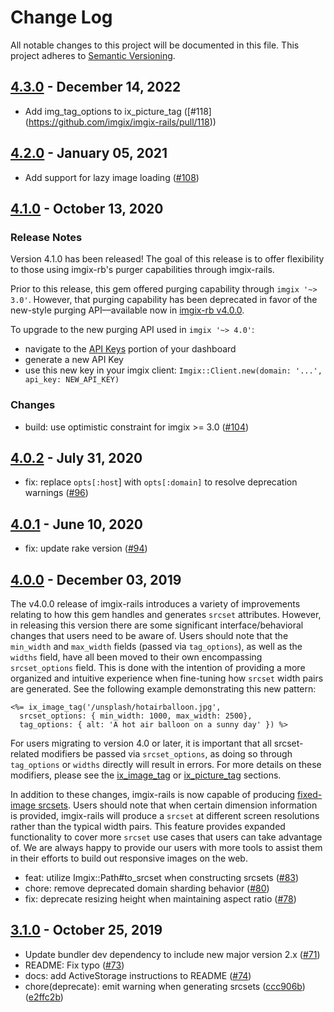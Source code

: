 # Change Log

All notable changes to this project will be documented in this file.
This project adheres to [Semantic Versioning](http://semver.org/).

## [4.3.0](https://github.com/imgix/imgix-rb/compare/4.2.0...4.3.0) - December 14, 2022

- Add img_tag_options to ix_picture_tag ([#118] (https://github.com/imgix/imgix-rails/pull/118))

## [4.2.0](https://github.com/imgix/imgix-rb/compare/4.1.0...4.2.0) - January 05, 2021

- Add support for lazy image loading ([#108](https://github.com/imgix/imgix-rails/pull/108))

## [4.1.0](https://github.com/imgix/imgix-rb/compare/4.0.2...4.1.0) - October 13, 2020

### Release Notes

Version 4.1.0 has been released! The goal of this release is to offer flexibility to those using imgix-rb's purger capabilities through imgix-rails.

Prior to this release, this gem offered purging capability through `imgix '~> 3.0'`. However, that purging capability has been deprecated in favor of the new-style purging API––available now in [imgix-rb v4.0.0](https://github.com/imgix/imgix-rb/releases/tag/4.0.0).

To upgrade to the new purging API used in `imgix '~> 4.0'`:

- navigate to the [API Keys](https://dashboard.imgix.com/api-keys) portion of your dashboard
- generate a new API Key
- use this new key in your imgix client: `Imgix::Client.new(domain: '...', api_key: NEW_API_KEY)`

### Changes

- build: use optimistic constraint for imgix >= 3.0 ([#104](https://github.com/imgix/imgix-rails/pull/104))

## [4.0.2](https://github.com/imgix/imgix-rb/compare/4.0.1...4.0.2) - July 31, 2020

- fix: replace `opts[:host`] with `opts[:domain]` to resolve deprecation warnings ([#96](https://github.com/imgix/imgix-rails/pull/96))

## [4.0.1](https://github.com/imgix/imgix-rb/compare/4.0.0...4.0.1) - June 10, 2020

- fix: update rake version ([#94](https://github.com/imgix/imgix-rails/pull/94))

## [4.0.0](https://github.com/imgix/imgix-rb/compare/3.1.0...4.0.0) - December 03, 2019

The v4.0.0 release of imgix-rails introduces a variety of improvements relating to how this gem handles and generates `srcset` attributes. However, in releasing this version there are some significant interface/behavioral changes that users need to be aware of. Users should note that the `min_width` and `max_width` fields (passed via `tag_options`), as well as the `widths` field, have all been moved to their own encompassing `srcset_options` field. This is done with the intention of providing a more organized and intuitive experience when fine-tuning how `srcset` width pairs are generated. See the following example demonstrating this new pattern:

```erb
<%= ix_image_tag('/unsplash/hotairballoon.jpg',
  srcset_options: { min_width: 1000, max_width: 2500},
  tag_options: { alt: 'A hot air balloon on a sunny day' }) %>
```

For users migrating to version 4.0 or later, it is important that all srcset-related modifiers be passed via `srcset_options`, as doing so through `tag_options` or `widths` directly will result in errors. For more details on these modifiers, please see the [ix_image_tag](https://github.com/imgix/imgix-rails#ix_image_tag) or [ix_picture_tag](https://github.com/imgix/imgix-rails#ix_picture_tag) sections.

In addition to these changes, imgix-rails is now capable of producing [fixed-image srcsets](https://github.com/imgix/imgix-rb#fixed-image-rendering). Users should note that when certain dimension information is provided, imgix-rails will produce a `srcset` at different screen resolutions rather than the typical width pairs. This feature provides expanded functionality to cover more `srcset` use cases that users can take advantage of. We are always happy to provide our users with more tools to assist them in their efforts to build out responsive images on the web.

- feat: utilize Imgix::Path#to_srcset when constructing srcsets ([#83](https://github.com/imgix/imgix-rails/pull/83))
- chore: remove deprecated domain sharding behavior ([#80](https://github.com/imgix/imgix-rails/pull/80))
- fix: deprecate resizing height when maintaining aspect ratio ([#78](https://github.com/imgix/imgix-rails/pull/78))

## [3.1.0](https://github.com/imgix/imgix-rb/compare/3.0.2...3.1.0) - October 25, 2019

- Update bundler dev dependency to include new major version 2.x ([#71](https://github.com/imgix/imgix-rb/pull/71))
- README: Fix typo ([#73](https://github.com/imgix/imgix-rb/pull/73))
- docs: add ActiveStorage instructions to README ([#74](https://github.com/imgix/imgix-rb/pull/74))
- chore(deprecate): emit warning when generating srcsets ([ccc906b](https://github.com/imgix/imgix-rails/commit/ccc906be749945f6f843b5eeb04ab03a292ccbfb)) ([e2ffc2b](https://github.com/imgix/imgix-rails/commit/e2ffc2b4f847c15ea73fa161b673885e704e4cf2))
